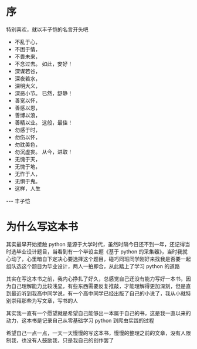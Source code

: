 # 序

特别喜欢，就以丰子恺的名言开头吧

- 不乱于心，
- 不困于情，
- 不畏未来，
- 不念过去。
如此，安好！
- 深谋若谷，
- 深夜若水，
- 深明大义，
- 深恶小节。
已然，舒静！
- 善宽以怀，
- 善感以恩，
- 善博以浪，
- 善精以业。
这般，最佳！
- 勿感于时，
- 勿伤以怀，
- 勿耽美色，
- 勿沉虚妄。
从今，进取！
- 无愧于天，
- 无愧于地，
- 无怍于人，
- 无惧于鬼。
- 这样，人生

--- 丰子恺

# 为什么写这本书

其实最早开始接触 python 是源于大学时代，虽然时隔今日还不到一年，还记得当时选毕业设计题目，当看到有一个毕设主题《基于 python 的采集器》，当时我就心动了，心里暗自下定决心要选择这个题目，碰巧同班同学刚好来找我是否要一起组队选这个题目为毕业设计，两人一拍即合，从此踏上了学习 python 的道路

其实在写这本书之前，我内心挣扎了好久，总感觉自己还没有能力写好一本书，因为自己理解能力比较浅显，有些东西需要反复推敲，才能理解得更加深刻，但是直到最近听到我高中同学说，有一个高中同学已经出版了自己的小说了，我从小就特别崇拜那些为写文章，写书的人

其实我一直有一个愿望就是希望自己能够出一本属于自己的书，这是我一直以来的动力，这本书是记录自己从零基础学习 python 到爬虫实践的过程

希望自己一点一点，一天一天慢慢的写这本书，慢慢的整理之前的文章，没有人限制我，也没有人鼓励我，只是我自己的创作罢了



